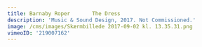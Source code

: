 ```yaml
---
title: Barnaby Roper       The Dress
description: 'Music & Sound Design, 2017. Not Commissioned.'
image: /cms/images/Skærmbillede 2017-09-02 kl. 13.35.31.png
vimeoID: '219007162'
---
```










